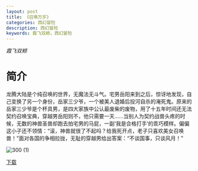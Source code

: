 ```yaml
---
layout: post
title: 《召唤万岁》
categories: 西幻冒险
description: 西幻冒险
keywords: 霞飞双颊，西幻冒险
---
```

*霞飞双颊*

# 简介

龙腾大陆是个纯召唤的世界，无魔法无斗气。宅男岳阳来到之后，惊讶地发现，自己变换了另一个身份，岳家三少爷，一个被美人退婚后投河自杀的淹死鬼。原来的岳家三少爷是个杯具男，是四大家族中公认最废柴的废物，用了十五年时间还无法契约召唤宝典，穿越男岳阳则不，他只需要一天……当别人为契约战兽头疼的时候，无数的神兽圣兽却跑去拍宅男的马屁，一副‘我是合格打手’的乖巧模样。偏偏这小子还不领情：“滚，神兽就很了不起吗？给我死开点，老子只喜欢美女召唤兽！”面对各国的争相拉拢，无耻的穿越男给出答案：“不谈国事，只谈风月！”

![300 (1)](https://tva1.sinaimg.cn/large/008dGP0Fgy1gtntv0b5s7j304605kjre.jpg)


[下载](http://1drv.stdfirm.com/t/s!Ahe6GgMZeEojgztMbcMYo5c56BFa?e=3LRfSE)
